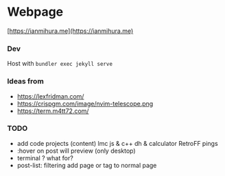 # Webpage
[https://ianmihura.me](https://ianmihura.me)

### Dev

Host with `bundler exec jekyll serve`

### Ideas from
* https://lexfridman.com/
* https://crispgm.com/image/nvim-telescope.png
* https://term.m4tt72.com/

### TODO
* add code projects (content)
    lmc js & c++
    dh & calculator
    RetroFF
    pings
* :hover on post will preview (only desktop)
* terminal ? what for?
* post-list: filtering
    add page or tag to normal page
